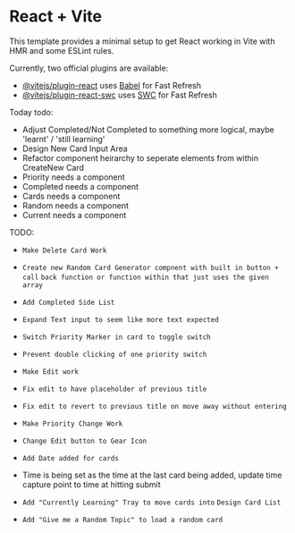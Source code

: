 # React + Vite

This template provides a minimal setup to get React working in Vite with HMR and some ESLint rules.

Currently, two official plugins are available:

- [@vitejs/plugin-react](https://github.com/vitejs/vite-plugin-react/blob/main/packages/plugin-react/README.md) uses [Babel](https://babeljs.io/) for Fast Refresh
- [@vitejs/plugin-react-swc](https://github.com/vitejs/vite-plugin-react-swc) uses [SWC](https://swc.rs/) for Fast Refresh


Today todo:
- Adjust Completed/Not Completed to something more logical, maybe 'learnt' / 'still learning'
- Design New Card Input Area
- Refactor component heirarchy to seperate elements from within CreateNew Card
- Priority needs a component
- Completed needs a component
- Cards needs a component
- Random needs a component
- Current needs a component

TODO:


- `Make Delete Card Work`



- `Create new Random Card Generator compnent with built in button + call`
`back function or function within that just uses the given array`
- `Add Completed Side List`
- `Expand Text input to seem like more text expected`
- `Switch Priority Marker in card to toggle switch`
- `Prevent double clicking of one priority switch`

- `Make Edit work`
-  `Fix edit to have placeholder of previous title`
- `Fix edit to revert to previous title on move away without entering`
- `Make Priority Change Work`

- `Change Edit button to Gear Icon`

- `Add Date added for cards`
- Time is being set as the time at the last card being added, update time
capture point to time at hitting submit


- `Add "Currently Learning" Tray to move cards into`
`Design Card List`
- `Add "Give me a Random Topic" to load a random card`



